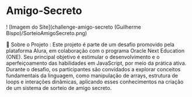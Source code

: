 # Amigo-Secreto

! [Imagem do Site](challenge-amigo-secreto (Guilherme Bispo)/SorteioAmigoSecreto.png)

🎯 Sobre o Projeto :
Este projeto é parte de um desafio promovido pela plataforma Alura, em colaboração com o programa Oracle Next Education (ONE). Seu principal objetivo é estimular o desenvolvimento e o aperfeiçoamento das habilidades em JavaScript, por meio da prática ativa.
Durante o desafio, os participantes são convidados a explorar conceitos fundamentais da linguagem, como manipulação de arrays, estrutura de loops e interações dinâmicas, aplicando esses conhecimentos na criação de um sistema de sorteio de amigo secreto.
